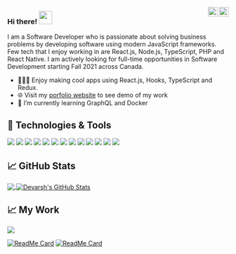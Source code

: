 <a href="https://www.linkedin.com/in/devarsh19" target="_blank" rel="nofollow"><img align="right" alt="Devarsh's Linkdein" width="22px" src="https://cdn.jsdelivr.net/npm/simple-icons@v3/icons/linkedin.svg" /></a><a href="https://www.instagram.com/devrssh_patel" target="_blank" rel="nofollow"><img align="right" alt="Pratik's Insta" width="22px" src="https://cdn.jsdelivr.net/npm/simple-icons@v3/icons/instagram.svg" /></a>



### Hi there! <img src="https://raw.githubusercontent.com/MartinHeinz/MartinHeinz/master/wave.gif" width="30px">
I am a Software Developer who is passionate about solving business problems by developing software using modern JavaScript frameworks. Few tech that I enjoy working in are React.js, Node.js, TypeScript, PHP and React Native. I am actively looking for full-time opportunities in Software Development starting Fall 2021 across Canada.
- 👨🏽‍💻 Enjoy making cool apps using React.js, Hooks, TypeScript and Redux.
- 🌐 Visit my [porfolio website](http://devarshpatel.tk/) to see demo of my work
- 🌱 I’m currently learning GraphQL and Docker

<!--
**devarsh19/devarsh19** is a ✨ _special_ ✨ repository because its `README.md` (this file) appears on your GitHub profile.-->

## 🔧 Technologies & Tools
![](https://img.shields.io/badge/OS-Linux-informational?style=flat&logo=linux&logoColor=white&color=2bbc8a)
![](https://img.shields.io/badge/Editor-vscode-informational?style=flat&logo=vscode-idea&logoColor=white&color=2bbc8a)
![](https://img.shields.io/badge/Code-Python-informational?style=flat&logo=python&logoColor=white&color=2bbc8a)
![](https://img.shields.io/badge/Code-JavaScript-informational?style=flat&logo=javascript&logoColor=white&color=2bbc8a)
![](https://img.shields.io/badge/Code-PHP-informational?style=flat&logo=php&logoColor=white&color=2bbc8a)
![](https://img.shields.io/badge/Code-react.js-informational?style=flat&logo=react.js&logoColor=Blue&color=2bbc8a)
![](https://img.shields.io/badge/Code-Make-informational?style=flat&logo=cmake&logoColor=white&color=2bbc8a)
![](https://img.shields.io/badge/Code-Vue-informational?style=flat&logo=vue.js&logoColor=white&color=2bbc8a)
![](https://img.shields.io/badge/Tools-PostgreSQL-informational?style=flat&logo=postgresql&logoColor=white&color=2bbc8a)
![](https://img.shields.io/badge/Tools-Docker-informational?style=flat&logo=docker&logoColor=white&color=2bbc8a)
![](https://img.shields.io/badge/Tools-MySQL-informational?style=flat&logo=kubernetes&logoColor=white&color=2bbc8a)
![](https://img.shields.io/badge/Tools-Red_Hat_OpenShift-informational?style=flat&logo=red-hat-open-shift&logoColor=white&color=2bbc8a)
![](https://img.shields.io/badge/Cloud-Digital_Ocean-informational?style=flat&logo=digitalocean&logoColor=white&color=2bbc8a)

## &#x1f4c8; GitHub Stats

<a href="https://github.com/devarsh19/devarsh19">
  <img align="center" src="https://github-readme-stats.vercel.app/api/top-langs/?username=devarsh19&count_private=true&hide=java&title_color=ffffff&text_color=c9cacc&icon_color=2bbc8a&bg_color=1d1f21" />
</a>
<a href="https://github.com/devarsh19/devarsh19">
  <img align="center" src="https://github-readme-stats.vercel.app/api?username=devarsh19&show_icons=true&line_height=27&count_private=true&title_color=ffffff&text_color=c9cacc&icon_color=2bbc8a&bg_color=1d1f21" alt="Devarsh's GitHub Stats" />
</a>

## &#x1f4c8; My Work
<img align="center" src="https://github-readme-stats.vercel.app/api/pin/?username=devarsh19"/>

[![ReadMe Card](https://github-readme-stats.vercel.app/api/pin/?username=devarsh19&repo=REST-API-using-express-mongo)](https://github.com/devarsh19/REST-API-using-express-mongo)
[![ReadMe Card](https://github-readme-stats.vercel.app/api/pin/?username=devarsh19&repo=ecommerce-app-react)](https://github.com/devarsh19/ecommerce-app-react)
